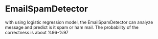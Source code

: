# EmailSpamDetector
with using logistic regression model, the EmailSpamDetector can analyze message and predict is it spam or ham mail. The probability of the correctness is about %96-%97
